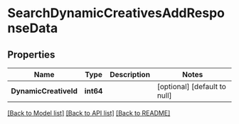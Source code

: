 # SearchDynamicCreativesAddResponseData

## Properties
Name | Type | Description | Notes
------------ | ------------- | ------------- | -------------
**DynamicCreativeId** | **int64** |  | [optional] [default to null]

[[Back to Model list]](../README.md#documentation-for-models) [[Back to API list]](../README.md#documentation-for-api-endpoints) [[Back to README]](../README.md)



